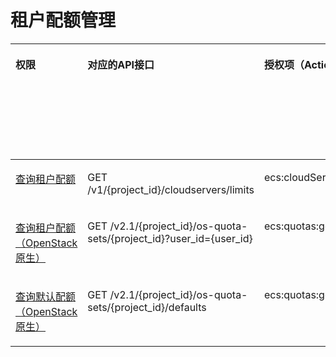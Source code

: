 # 租户配额管理<a name="ecs_06_0012"></a>

<a name="table151682922617"></a>
<table><thead align="left"><tr id="row19171029162611"><th class="cellrowborder" valign="top" width="9.83%" id="mcps1.1.9.1.1"><p id="p1959712364512"><a name="p1959712364512"></a><a name="p1959712364512"></a>权限</p>
</th>
<th class="cellrowborder" valign="top" width="17.32%" id="mcps1.1.9.1.2"><p id="p8402164419019"><a name="p8402164419019"></a><a name="p8402164419019"></a>对应的API接口</p>
</th>
<th class="cellrowborder" valign="top" width="18.98%" id="mcps1.1.9.1.3"><p id="p2040214445018"><a name="p2040214445018"></a><a name="p2040214445018"></a>授权项（Action）</p>
</th>
<th class="cellrowborder" valign="top" width="15.620000000000001%" id="mcps1.1.9.1.4"><p id="p22519318453"><a name="p22519318453"></a><a name="p22519318453"></a>依赖的授权项</p>
</th>
<th class="cellrowborder" valign="top" width="9.41%" id="mcps1.1.9.1.5"><p id="p84029445019"><a name="p84029445019"></a><a name="p84029445019"></a>IAM项目</p>
<p id="p12578131324712"><a name="p12578131324712"></a><a name="p12578131324712"></a>(Project)</p>
</th>
<th class="cellrowborder" valign="top" width="14.360000000000001%" id="mcps1.1.9.1.6"><p id="p1999212348459"><a name="p1999212348459"></a><a name="p1999212348459"></a>企业项目</p>
<p id="p1026502118478"><a name="p1026502118478"></a><a name="p1026502118478"></a>(Enterprise Project)</p>
</th>
<th class="cellrowborder" valign="top" width="6.959999999999999%" id="mcps1.1.9.1.7"><p id="p1277115310389"><a name="p1277115310389"></a><a name="p1277115310389"></a>实例授权</p>
</th>
<th class="cellrowborder" valign="top" width="7.5200000000000005%" id="mcps1.1.9.1.8"><p id="p136089572389"><a name="p136089572389"></a><a name="p136089572389"></a>标签授权</p>
</th>
</tr>
</thead>
<tbody><tr id="row67071724254"><td class="cellrowborder" valign="top" width="9.83%" headers="mcps1.1.9.1.1 "><p id="p92081218182"><a name="p92081218182"></a><a name="p92081218182"></a><a href="查询租户配额.md">查询租户配额</a></p>
</td>
<td class="cellrowborder" valign="top" width="17.32%" headers="mcps1.1.9.1.2 "><p id="p159161514254"><a name="p159161514254"></a><a name="p159161514254"></a>GET /v1/{project_id}/cloudservers/limits</p>
</td>
<td class="cellrowborder" valign="top" width="18.98%" headers="mcps1.1.9.1.3 "><p id="p652014495217"><a name="p652014495217"></a><a name="p652014495217"></a>ecs:cloudServerQuotas:get</p>
</td>
<td class="cellrowborder" valign="top" width="15.620000000000001%" headers="mcps1.1.9.1.4 "><p id="p874319931812"><a name="p874319931812"></a><a name="p874319931812"></a>-</p>
</td>
<td class="cellrowborder" valign="top" width="9.41%" headers="mcps1.1.9.1.5 "><p id="p79824201716"><a name="p79824201716"></a><a name="p79824201716"></a>√</p>
</td>
<td class="cellrowborder" valign="top" width="14.360000000000001%" headers="mcps1.1.9.1.6 "><p id="p1098219212179"><a name="p1098219212179"></a><a name="p1098219212179"></a>√</p>
</td>
<td class="cellrowborder" valign="top" width="6.959999999999999%" headers="mcps1.1.9.1.7 "><p id="p1177175343816"><a name="p1177175343816"></a><a name="p1177175343816"></a>×</p>
</td>
<td class="cellrowborder" valign="top" width="7.5200000000000005%" headers="mcps1.1.9.1.8 "><p id="p10608757173819"><a name="p10608757173819"></a><a name="p10608757173819"></a>×</p>
</td>
</tr>
<tr id="row4171029192612"><td class="cellrowborder" valign="top" width="9.83%" headers="mcps1.1.9.1.1 "><p id="p1220832121816"><a name="p1220832121816"></a><a name="p1220832121816"></a><a href="查询租户配额-16.md">查询租户配额（OpenStack原生）</a></p>
</td>
<td class="cellrowborder" valign="top" width="17.32%" headers="mcps1.1.9.1.2 "><p id="p16953157123914"><a name="p16953157123914"></a><a name="p16953157123914"></a>GET /v2.1/{project_id}/os-quota-sets/{project_id}?user_id={user_id}</p>
</td>
<td class="cellrowborder" valign="top" width="18.98%" headers="mcps1.1.9.1.3 "><p id="p1245013503217"><a name="p1245013503217"></a><a name="p1245013503217"></a>ecs:quotas:get</p>
</td>
<td class="cellrowborder" valign="top" width="15.620000000000001%" headers="mcps1.1.9.1.4 "><p id="p97437961818"><a name="p97437961818"></a><a name="p97437961818"></a>-</p>
</td>
<td class="cellrowborder" valign="top" width="9.41%" headers="mcps1.1.9.1.5 "><p id="p19563141171613"><a name="p19563141171613"></a><a name="p19563141171613"></a>√</p>
</td>
<td class="cellrowborder" valign="top" width="14.360000000000001%" headers="mcps1.1.9.1.6 "><p id="p19563144112165"><a name="p19563144112165"></a><a name="p19563144112165"></a>×</p>
</td>
<td class="cellrowborder" valign="top" width="6.959999999999999%" headers="mcps1.1.9.1.7 "><p id="p1577145313384"><a name="p1577145313384"></a><a name="p1577145313384"></a>×</p>
</td>
<td class="cellrowborder" valign="top" width="7.5200000000000005%" headers="mcps1.1.9.1.8 "><p id="p860810575388"><a name="p860810575388"></a><a name="p860810575388"></a>×</p>
</td>
</tr>
<tr id="row8177294260"><td class="cellrowborder" valign="top" width="9.83%" headers="mcps1.1.9.1.1 "><p id="p12208102151815"><a name="p12208102151815"></a><a name="p12208102151815"></a><a href="查询默认配额.md">查询默认配额（OpenStack原生）</a></p>
</td>
<td class="cellrowborder" valign="top" width="17.32%" headers="mcps1.1.9.1.2 "><p id="p1233141273910"><a name="p1233141273910"></a><a name="p1233141273910"></a>GET /v2.1/{project_id}/os-quota-sets/{project_id}/defaults</p>
</td>
<td class="cellrowborder" valign="top" width="18.98%" headers="mcps1.1.9.1.3 "><p id="p5433115117211"><a name="p5433115117211"></a><a name="p5433115117211"></a>ecs:quotas:get</p>
</td>
<td class="cellrowborder" valign="top" width="15.620000000000001%" headers="mcps1.1.9.1.4 "><p id="p8743129191812"><a name="p8743129191812"></a><a name="p8743129191812"></a>-</p>
</td>
<td class="cellrowborder" valign="top" width="9.41%" headers="mcps1.1.9.1.5 "><p id="p1178918181914"><a name="p1178918181914"></a><a name="p1178918181914"></a>√</p>
</td>
<td class="cellrowborder" valign="top" width="14.360000000000001%" headers="mcps1.1.9.1.6 "><p id="p578171820196"><a name="p578171820196"></a><a name="p578171820196"></a>×</p>
</td>
<td class="cellrowborder" valign="top" width="6.959999999999999%" headers="mcps1.1.9.1.7 "><p id="p377115539384"><a name="p377115539384"></a><a name="p377115539384"></a>×</p>
</td>
<td class="cellrowborder" valign="top" width="7.5200000000000005%" headers="mcps1.1.9.1.8 "><p id="p1560815572386"><a name="p1560815572386"></a><a name="p1560815572386"></a>×</p>
</td>
</tr>
</tbody>
</table>


